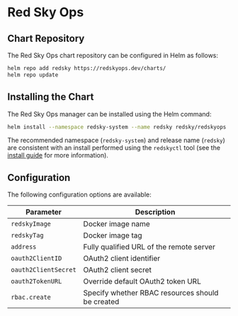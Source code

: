 # Red Sky Ops

## Chart Repository

The Red Sky Ops chart repository can be configured in Helm as follows:

```sh
helm repo add redsky https://redskyops.dev/charts/
helm repo update
```

## Installing the Chart

The Red Sky Ops manager can be installed using the Helm command:

```sh
helm install --namespace redsky-system --name redsky redsky/redskyops
```

The recommended namespace (`redsky-system`) and release name (`redsky`) are consistent with an install performed using the `redskyctl` tool (see the [install guide](https://redskyops.dev/docs/install/) for more information).

## Configuration

The following configuration options are available:

| Parameter            | Description                                      |
| -------------------- | ------------------------------------------------ |
| `redskyImage`        | Docker image name                                |
| `redskyTag`          | Docker image tag                                 |
| `address`            | Fully qualified URL of the remote server         |
| `oauth2ClientID`     | OAuth2 client identifier                         |
| `oauth2ClientSecret` | OAuth2 client secret                             |
| `oauth2TokenURL`     | Override default OAuth2 token URL                |
| `rbac.create`        | Specify whether RBAC resources should be created |
